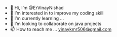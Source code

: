 - 👋 Hi, I’m @ErVinayNishad
- 👀 I’m interested in to improve my coding skill
- 🌱 I’m currently learning ...
- 💞️ I’m looking to collaborate on java projects 
- 📫 How to reach me ... vinaykmr506@gmail.com 

<!---
ErVinayNishad/ErVinayNishad is a ✨ special ✨ repository because its `README.md` (this file) appears on your GitHub profile.
You can click the Preview link to take a look at your changes.
--->
